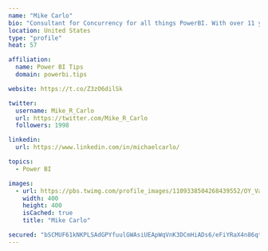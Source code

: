 ```yaml
---
name: "Mike Carlo"
bio: "Consultant for Concurrency for all things PowerBI. With over 11 years of data experience I'm making waves by deploying PowerBI into local Milwaukee Companies."
location: United States
type: "profile"
heat: 57

affiliation:
  name: Power BI Tips
  domain: powerbi.tips

website: https://t.co/Z3zO6dilSk

twitter:
  username: Mike_R_Carlo
  url: https://twitter.com/Mike_R_Carlo
  followers: 1998

linkedin:
  url: https://www.linkedin.com/in/michaelcarlo/

topics:
  - Power BI

images:
  - url: https://pbs.twimg.com/profile_images/1109338504268439552/OY_Va867_400x400.jpg
    width: 400
    height: 400
    isCached: true
    title: "Mike Carlo"

secured: "bSCMUF61kNKPLSAdGPYfuulGWAsiUEApWqVnK3DCmHiADs6/eFiYRaX4n86qtimU5vwSoLVoutEDrWtFCFs5ZxgF2mKFe58zTyU8FPwRxuhBJuAHGIf36oIYu6uC0JquHBwJIIXvqSHAxXqnqLHn28kgY6KQgtL9hC/Udofu9Q9DUlJRHRTfnqwGIMLFTOuRSay8++yJeZ/V475Dz20kJNsUuY8v2K/AugU+zzNkKWxJPEIQ4Y7GxE3R1zPQ+IsqqjR0LWR1557RKQhPRTgjQ0NHS04lv9kQj8doFOczgK9thRXGNYmlNqLy4FghpNst5WmZC4xBh9qafig1wG4djF7TBrW/gkBHUk/jFQn/CdlzJOUQ0CNNMlcZcL8L2T0w0eVPCruqa69Im9B9IpjiqKj8AmdR98RnB08+Bq7aApc=;pFYVXzTGFdDrnMRFoPBEeg=="
---
```


